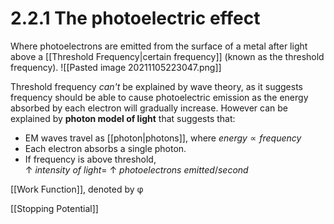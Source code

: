 # 2.2.1 The photoelectric effect

Where photoelectrons are emitted from the surface of a metal after light above a [[Threshold Frequency|certain frequency]] (known as the threshold frequency).
![[Pasted image 20211105223047.png]]

Threshold frequency *can't* be explained by wave theory, as it suggests frequency should be able to cause photoelectric emission as the energy absorbed by each electron will gradually increase. However can be explained by **photon model of light** that suggests that:
- EM waves travel as [[photon|photons]], where $energy \propto frequency$
- Each electron absorbs a single photon.
- If frequency is above threshold, $\uparrow \:intensity \:of \:light = \: \uparrow \:photoelectrons\: emitted/second$

[[Work Function]], denoted by φ

[[Stopping Potential]]